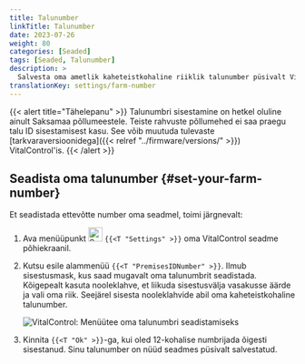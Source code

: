 ```yaml
---
title: Talunumber
linkTitle: Talunumber
date: 2023-07-26
weight: 80
categories: [Seaded]
tags: [Seaded, Talunumber]
description: >
  Salvesta oma ametlik kaheteistkohaline riiklik talunumber püsivalt VitalControl seadmesse.
translationKey: settings/farm-number
---
```

{{< alert title="Tähelepanu" >}}
Talunumbri sisestamine on hetkel oluline ainult Saksamaa põllumeestele. Teiste rahvuste põllumehed ei saa praegu talu ID sisestamisest kasu. See võib muutuda tulevaste [tarkvaraversioonidega]({{< relref "../firmware/versions/" >}}) VitalControl'is.
{{< /alert >}}

## Seadista oma talunumber {#set-your-farm-number}

Et seadistada ettevõtte number oma seadmel, toimi järgnevalt:

1. Ava menüüpunkt <img src="/icons/gear.svg" width="25" align="bottom" alt="Seaded" /> `{{<T "Settings" >}}` oma VitalControl seadme põhiekraanil.

2. Kutsu esile alammenüü `{{<T "PremisesIDNumber" >}}`. Ilmub sisestusmask, kus saad mugavalt oma talunumbrit seadistada. Kõigepealt kasuta nooleklahve, et liikuda sisestusvälja vasakusse äärde ja vali oma riik. Seejärel sisesta nooleklahvide abil oma kaheteistkohaline talunumber.

   ![VitalControl: Menüütee oma talunumbri seadistamiseks](../images/farm-number.png "Oma talunumbri seadistamine")

3. Kinnita `{{<T "Ok" >}}`-ga, kui oled 12-kohalise numbrijada õigesti sisestanud. Sinu talunumber on nüüd seadmes püsivalt salvestatud.

